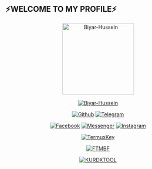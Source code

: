 ## ⚡WELCOME TO MY PROFILE⚡
<p align="center"><a href="https://github.com/kurdistan007"><img src="https://user-images.githubusercontent.com/61245852/105578881-4f2fae80-5d94-11eb-9c02-7638fc2e5f93.gif" height='195' alt="Biyar-Hussein">

<p align="center">
<a href="https://github.com/kurdistan007"><img title="Biyar-Hussein" src="https://github-readme-stats.vercel.app/api?username=kurdistan007&show_icons=true&include_all_commits=true&theme=chartreuse-dark&cache_seconds=3200"></a>
</p>

<p align="center">
<a href="https://github.com/kurdistan007"><img title="Github" src="https://img.shields.io/badge/Github-Biyar-- Hussein-blue?style=for-the-badge&logo=github"></a>
<a href="https://t.me/Biyar007"><img title="Telegram" src="https://img.shields.io/badge/Telegram-Biyar-blue?style=for-the-badge&logo=telegram"></a>
</p>

<p align="center">
<a href="https://fb.com/biyarHussein007"><img title="Facebook" src="https://img.shields.io/badge/Facebook-red?style=for-the-badge&logo=facebook"></a>
<a href="https://m.me/biyarHussein007"><img title="Messenger" src="https://img.shields.io/badge/Messenger-red?style=for-the-badge&logo=messenger"></a>
<a href="https://www.instagram.com/biyarhussein007"><img title="Instagram" src="https://img.shields.io/badge/INSTAGRAM-purple?style=for-the-badge&logo=instagram"></a>

<p align="center">
<a href="https://github.com/kurdistan007/TermuxKey"><img title="TermuxKey" src="https://github-readme-stats.vercel.app/api/pin/?username=kurdistan007&repo=TermuxKey&theme=dark"></a>
</p>

<p align="center">
<a href="https://github.com/kurdistan007/FTMBF"><img title="FTMBF" src="https://github-readme-stats.vercel.app/api/pin/?username=kurdistan007&repo=FTMBF&theme=vision-friendly-dark"></a>
</p>

<p align="center">
<a href="https://github.com/kurdistan007/KURDXTOOL"><img title="KURDXTOOL" src="https://github-readme-stats.vercel.app/api/pin/?username=kurdistan007&repo=KURDXTOOL&theme=tokyonight"></a>
</p>


